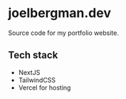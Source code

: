 # joelbergman.dev

Source code for my portfolio website.

## Tech stack

- NextJS
- TailwindCSS
- Vercel for hosting
